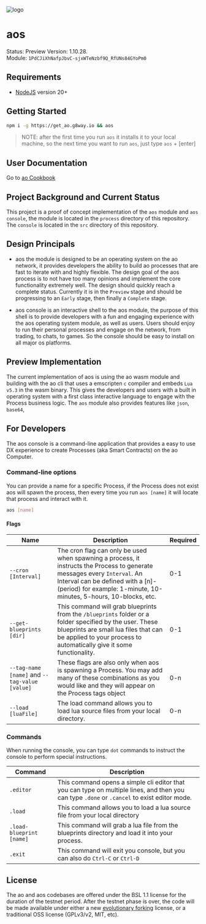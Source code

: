 <picture>
  <source media="(prefers-color-scheme: dark)" srcset="./logos/aOS_darkmode.svg">
  <source media="(prefers-color-scheme: light)" srcset="./logos/aOS.svg">
  <img alt="logo">
</picture>

# aos

Status: Preview
Version: 1.10.28.  
Module: `1PdCJiXhNafpJbvC-sjxWTeNzbf9Q_RfUNs84GYoPm0`

## Requirements

- [NodeJS](https://nodejs.org) version 20+

## Getting Started

```sh
npm i -g https://get_ao.g8way.io && aos
```

> NOTE: after the first time you run `aos` it installs it to your local machine, so the next time you want to run `aos`, just type `aos` + [enter]

## User Documentation

Go to [ao Cookbook](https://cookbook_ao.g8way.io)

## Project Background and Current Status

This project is a proof of concept implementation of the `aos` module and `aos console`, the module is located in the `process` directory of this repository. The `console` is located in the `src` directory of this repository.

## Design Principals

- aos the module is designed to be an operating system on the ao network, it provides developers the ability to build ao processes that are fast to iterate with and highly flexible. The design goal of the aos process is to not have too many opinions and implement the core functionality extremely well. The design should quickly reach a complete status. Currently it is in the `Preview` stage and should be progressing to an `Early` stage, then finally a `Complete` stage.

- aos console is an interactive shell to the aos module, the purpose of this shell is to provide developers with a fun and engaging experience with the aos operating system module, as well as users. Users should enjoy to run their personal processes and engage on the network, from trading, to chats, to games. So the console should be easy to install on all major os platforms.

## Preview Implementation

The current implementation of aos is using the ao wasm module and building with the ao cli that uses a emscripten `c` compiler and embeds `Lua v5.3` in the wasm binary. This gives the developers and users with a built in operating system with a first class interactive language to engage with the Process business logic. The `aos` module also provides features like `json`, `base64`,

## For Developers

The aos console is a command-line application that provides a easy to use DX experience to create Processes (aka Smart Contracts) on the ao Computer.

### Command-line options

You can provide a name for a specific Process, if the Process does not exist aos will spawn the process, then every time you run `aos [name]` it will locate that process and interact with it.

```sh
aos [name]
```

#### Flags

| Name                                          | Description                                                                                                                                                                                                                        | Required |
| --------------------------------------------- | ---------------------------------------------------------------------------------------------------------------------------------------------------------------------------------------------------------------------------------- | -------- |
| `--cron [Interval]`                           | The cron flag can only be used when spawning a process, it instructs the Process to generate messages every `Interval`. An Interval can be defined with a [n]-(period) for example: 1-minute, 10-minutes, 5-hours, 10-blocks, etc. | 0-1      |
| `--get-blueprints [dir]`                      | This command will grab blueprints from the `/blueprints` folder or a folder specified by the user. These blueprints are small lua files that can be applied to your process to automatically give it some functionality.           | 0-1      |
| `--tag-name [name]` and `--tag-value [value]` | These flags are also only when aos is spawning a Process. You may add many of these combinations as you would like and they will appear on the Process tags object                                                                 | 0-n      |
| `--load [luaFile]`                            | The load command allows you to load lua source files from your local directory.                                                                                                                                                    | 0-n      |

### Commands

When running the console, you can type `dot` commands to instruct the console to perform special instructions.

| Command                  | Description                                                                                                                                  |
| ------------------------ | -------------------------------------------------------------------------------------------------------------------------------------------- |
| `.editor`                | This command opens a simple cli editor that you can type on multiple lines, and then you can type `.done` or `.cancel` to exist editor mode. |
| `.load`                  | This command allows you to load a lua source file from your local directory                                                                  |
| `.load-blueprint [name]` | This command will grab a lua file from the blueprints directory and load it into your process.                                               |
| `.exit`                  | This command will exit you console, but you can also do `Ctrl-C` or `Ctrl-D`                                                                 |

## License

The ao and aos codebases are offered under the BSL 1.1 license for the duration
of the testnet period. After the testnet phase is over, the code will be made
available under either a new
[evolutionary forking](https://arweave.medium.com/arweave-is-an-evolutionary-protocol-e072f5e69eaa)
license, or a traditional OSS license (GPLv3/v2, MIT, etc).

